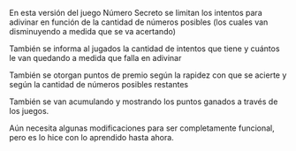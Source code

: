 En esta versión del juego Número Secreto se limitan los intentos para adivinar en función de la cantidad de números posibles (los cuales van disminuyendo a medida que se va acertando)

También se informa al jugados la cantidad de intentos que tiene y cuántos le van quedando a medida que falla en adivinar

También se otorgan puntos de premio según la rapidez con que se acierte y según la cantidad de números posibles restantes

También se van acumulando y mostrando los puntos ganados a través de los juegos.

Aún necesita algunas modificaciones para ser completamente funcional, pero es lo hice con lo aprendido hasta ahora.
